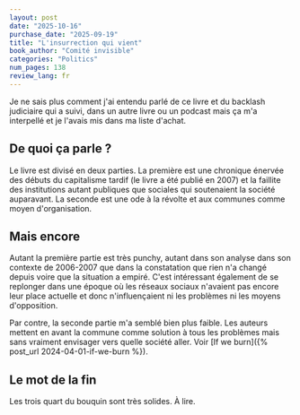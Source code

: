 ```yaml
---
layout: post
date: "2025-10-16"
purchase_date: "2025-09-19"
title: "L'insurrection qui vient"
book_author: "Comité invisible"
categories: "Politics"
num_pages: 138
review_lang: fr
---
```


Je ne sais plus comment j'ai entendu parlé de ce livre et du backlash judiciaire qui a suivi, dans un autre livre ou un podcast mais ça m'a interpellé et je l'avais mis dans ma liste d'achat.

## De quoi ça parle ?

Le livre est divisé en deux parties. La première est une chronique énervée des débuts du capitalisme tardif (le livre a été publié en 2007) et la faillite des institutions autant publiques que sociales qui soutenaient la société auparavant. La seconde est une ode à la révolte et aux communes comme moyen d'organisation.

## Mais encore

Autant la première partie est très punchy, autant dans son analyse dans son contexte de 2006-2007 que dans la constatation que rien n'a changé depuis voire que la situation a empiré. C'est intéressant également de se replonger dans une époque où les réseaux sociaux n'avaient pas encore leur place actuelle et donc n'influençaient ni les problèmes ni les moyens d'opposition.

Par contre, la seconde partie m'a semblé bien plus faible. Les auteurs mettent en avant la commune comme solution à tous les problèmes mais sans vraiment envisager vers quelle société aller. Voir [If we burn]({% post_url 2024-04-01-if-we-burn %}).

## Le mot de la fin

Les trois quart du bouquin sont très solides. À lire.